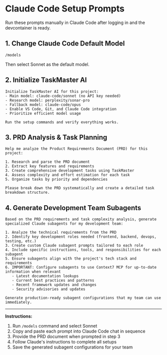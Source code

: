 # Claude Code Setup Prompts

Run these prompts manually in Claude Code after logging in and the devcontainer is ready.

## 1. Change Claude Code Default Model

```
/models
```
Then select Sonnet as the default model.

## 2. Initialize TaskMaster AI

```
Initialize TaskMaster AI for this project:
- Main model: claude-code/sonnet (no API key needed)
- Research model: perplexity/sonar-pro  
- Fallback model: claude-code/opus
- Enable VS Code, Git, and Claude Code integration
- Prioritize efficient model usage

Run the setup commands and verify everything works.
```

## 3. PRD Analysis & Task Planning

```
Help me analyze the Product Requirements Document (PRD) for this project:

1. Research and parse the PRD document
2. Extract key features and requirements
3. Create comprehensive development tasks using TaskMaster
4. Assess complexity and effort estimation for each task
5. Organize tasks by priority and dependencies

Please break down the PRD systematically and create a detailed task breakdown structure.
```

## 4. Generate Development Team Subagents

```
Based on the PRD requirements and task complexity analysis, generate specialized Claude subagents for my development team:

1. Analyze the technical requirements from the PRD
2. Identify key development roles needed (frontend, backend, devops, testing, etc.)
3. Create custom Claude subagent prompts tailored to each role
4. Include specific instructions, tools, and responsibilities for each subagent
5. Ensure subagents align with the project's tech stack and requirements
6. IMPORTANT: Configure subagents to use Context7 MCP for up-to-date information when relevant
   - Latest documentation lookups
   - Current best practices and patterns
   - Recent framework updates and changes
   - Security advisories and updates

Generate production-ready subagent configurations that my team can use immediately.
```

---

**Instructions:**
1. Run `/models` command and select Sonnet
2. Copy and paste each prompt into Claude Code chat in sequence
3. Provide the PRD document when prompted in step 3
4. Follow Claude's instructions to complete all setups
5. Save the generated subagent configurations for your team